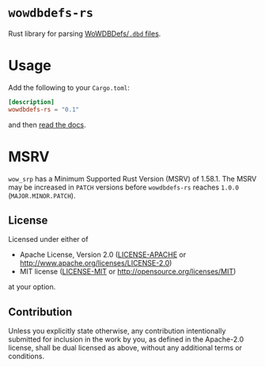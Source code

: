 # `wowdbdefs-rs`

Rust library for parsing [WoWDBDefs/`.dbd` files](https://github.com/wowdev/WoWDBDefs).

# Usage

Add the following to your `Cargo.toml`:

```toml
[description]
wowdbdefs-rs = "0.1"
```

and then [read the docs](https://docs.rs/wowdbdefs-rs/latest/wowdbdefs-rs/index.html).

# MSRV

`wow_srp` has a Minimum Supported Rust Version (MSRV) of 1.58.1.
The MSRV may be increased in `PATCH` versions before `wowdbdefs-rs` reaches `1.0.0` (`MAJOR.MINOR.PATCH`).

## License

Licensed under either of

 * Apache License, Version 2.0
   ([LICENSE-APACHE](LICENSE-APACHE) or http://www.apache.org/licenses/LICENSE-2.0)
 * MIT license
   ([LICENSE-MIT](LICENSE-MIT) or http://opensource.org/licenses/MIT)

at your option.

## Contribution

Unless you explicitly state otherwise, any contribution intentionally submitted
for inclusion in the work by you, as defined in the Apache-2.0 license, shall be
dual licensed as above, without any additional terms or conditions.
